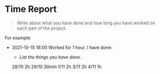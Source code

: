 # Time Report

> Write about what you have done and how long you have worked on each part of the project.

For example: 

- 2021-10-15 18:00 Worked for 1 hour. I have done:
  - *List the things you have done.*

  28/10 2h
  29/10 30min
  1/11 2h
  3/11 2h 
  4/11 1h